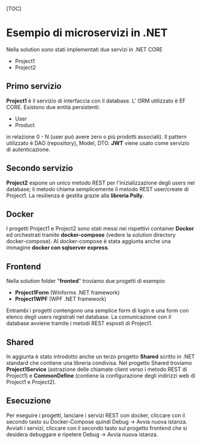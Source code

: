 

[TOC]



# Esempio di microservizi in .NET

Nella solution sono stati implementati due servizi in .NET CORE

- Project1 
- Project2



## Primo servizio

**Project1** è il servizio di interfaccia con il database. L' ORM utilizzato è EF CORE. Esistono due entità persistenti:

- User
- Product

in relazione 0 - N (user può avere zero o più prodotti associati). Il pattern utilizzato è DAO (repository), Model, DTO.
**JWT** viene usato come servizio di autenticazione.



## Secondo servizio

**Project2** espone un unico metodo REST per l'inizializzazione degli users nel database; il metodo chiama semplicemente il metodo REST user/create di Project1. La resilienza è gestita grazie alla **libreria Polly**.



## Docker

I progetti Project1 e Project2 sono stati messi nei rispettivi container **Docker** ed orchestrati tramite **docker-compose** (vedere la solution directory docker-compose). Al docker-compose è stata aggiunta anche una immagine **docker con sqlserver express**.



## Frontend

Nella solution folder "**fronted**" troviamo due progetti di esempio:

- **Project1Form** (Winforms .NET framework)
- **Project1WPF** (WPF .NET framework)

Entrambi i progetti contengono una semplice form di login e una form con elenco degli users registrati nel database. La comunicazione con il database avviene tramite i metodi REST esposti di Project1.



## Shared

In aggiunta è stato introdotto anche un terzo progetto **Shared** scritto in .NET standard che contiene una libreria condivisa. Nel progetto Shared troviamo **Project1Service** (astrazione delle chiamate client verso i metodo REST di Project1) e **CommonDefine** (contiene la configurazione degli indirizzi web di Project1 e Project2).



## Esecuzione

Per eseguire i progetti, lanciare i servizi REST con docker, cliccare con il secondo tasto su Docker-Compose quindi Debug -> Avvia nuova istanza. Avviati i servizi, cliccare con il secondo tasto sul progetto frontend che si desidera debuggare e ripetere Debug -> Avvia nuova istanza.

